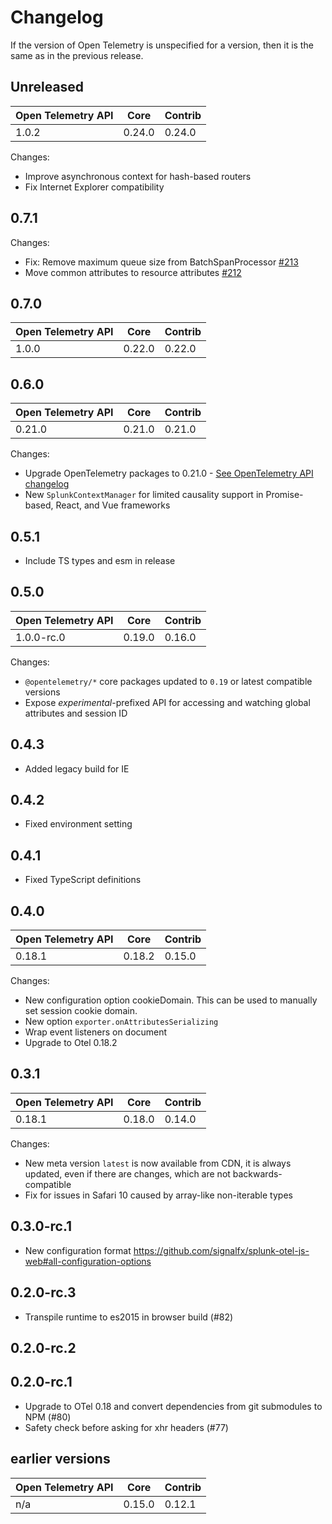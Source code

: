 # Changelog
If the version of Open Telemetry is unspecified for a version, then it is the same as in the previous release.

## Unreleased

| Open Telemetry API | Core   | Contrib |
|--------------------|--------|---------|
| 1.0.2              | 0.24.0 | 0.24.0  |

Changes:

- Improve asynchronous context for hash-based routers
- Fix Internet Explorer compatibility

## 0.7.1

Changes:

- Fix: Remove maximum queue size from BatchSpanProcessor [#213](https://github.com/signalfx/splunk-otel-js-web/pull/213)
- Move common attributes to resource attributes [#212](https://github.com/signalfx/splunk-otel-js-web/pull/212)

## 0.7.0
| Open Telemetry API | Core   | Contrib |
|--------------------|--------|---------|
| 1.0.0             | 0.22.0 | 0.22.0  |

## 0.6.0
| Open Telemetry API | Core   | Contrib |
|--------------------|--------|---------|
| 0.21.0             | 0.21.0 | 0.21.0  |

Changes:

- Upgrade OpenTelemetry packages to 0.21.0 - [See OpenTelemetry API changelog](https://github.com/open-telemetry/opentelemetry-js-api#0200-to-0210)
- New `SplunkContextManager` for limited causality support in Promise-based, React, and Vue frameworks

## 0.5.1
- Include TS types and esm in release

## 0.5.0
| Open Telemetry API | Core   | Contrib |
|--------------------|--------|---------|
| 1.0.0-rc.0         | 0.19.0 | 0.16.0  |

Changes:

- `@opentelemetry/*` core packages updated to `0.19` or latest compatible versions
- Expose *_experimental_*-prefixed API for accessing and watching global attributes and session ID

## 0.4.3
- Added legacy build for IE

## 0.4.2
- Fixed environment setting

## 0.4.1
- Fixed TypeScript definitions

## 0.4.0
| Open Telemetry API | Core   | Contrib |
|--------------------|--------|---------|
| 0.18.1             | 0.18.2 | 0.15.0  |

Changes:

- New configuration option cookieDomain. This can be used to manually set session cookie domain.
- New option `exporter.onAttributesSerializing`
- Wrap event listeners on document
- Upgrade to Otel 0.18.2

## 0.3.1
| Open Telemetry API | Core   | Contrib |
|--------------------|--------|---------|
| 0.18.1             | 0.18.0 | 0.14.0  |

Changes:

- New meta version `latest` is now available from CDN, it is always updated, even if there are changes, which are not backwards-compatible
- Fix for issues in Safari 10 caused by array-like non-iterable types

## 0.3.0-rc.1
- New configuration format <https://github.com/signalfx/splunk-otel-js-web#all-configuration-options>

## 0.2.0-rc.3
- Transpile runtime to es2015 in browser build (#82)

## 0.2.0-rc.2

## 0.2.0-rc.1
- Upgrade to OTel 0.18 and convert dependencies from git submodules to NPM (#80)
- Safety check before asking for xhr headers (#77)

## earlier versions
| Open Telemetry API | Core   | Contrib |
|--------------------|--------|---------|
| n/a                | 0.15.0 | 0.12.1  |
